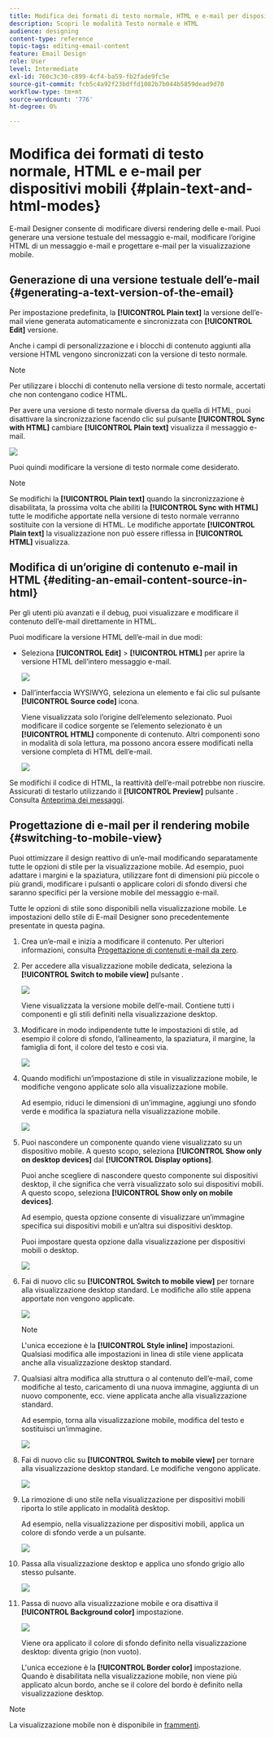 ```yaml
---
title: Modifica dei formati di testo normale, HTML e e-mail per dispositivi mobili
description: Scopri le modalità Testo normale e HTML
audience: designing
content-type: reference
topic-tags: editing-email-content
feature: Email Design
role: User
level: Intermediate
exl-id: 760c3c30-c899-4cf4-ba59-fb2fade9fc5e
source-git-commit: fcb5c4a92f23bdffd1082b7b044b5859dead9d70
workflow-type: tm+mt
source-wordcount: '776'
ht-degree: 0%

---
```


# Modifica dei formati di testo normale, HTML e e-mail per dispositivi mobili {#plain-text-and-html-modes}

E-mail Designer consente di modificare diversi rendering delle e-mail. Puoi generare una versione testuale del messaggio e-mail, modificare l’origine HTML di un messaggio e-mail e progettare e-mail per la visualizzazione mobile.

## Generazione di una versione testuale dell’e-mail {#generating-a-text-version-of-the-email}

Per impostazione predefinita, la **[!UICONTROL Plain text]** la versione dell’e-mail viene generata automaticamente e sincronizzata con **[!UICONTROL Edit]** versione.

Anche i campi di personalizzazione e i blocchi di contenuto aggiunti alla versione HTML vengono sincronizzati con la versione di testo normale.

>[!NOTE]
>
>Per utilizzare i blocchi di contenuto nella versione di testo normale, accertati che non contengano codice HTML.

Per avere una versione di testo normale diversa da quella di HTML, puoi disattivare la sincronizzazione facendo clic sul pulsante **[!UICONTROL Sync with HTML]** cambiare **[!UICONTROL Plain text]** visualizza il messaggio e-mail.

![](assets/email_designer_textversion.png)

Puoi quindi modificare la versione di testo normale come desiderato.

>[!NOTE]
>
>Se modifichi la **[!UICONTROL Plain text]** quando la sincronizzazione è disabilitata, la prossima volta che abiliti la **[!UICONTROL Sync with HTML]** tutte le modifiche apportate nella versione di testo normale verranno sostituite con la versione di HTML. Le modifiche apportate **[!UICONTROL Plain text]** la visualizzazione non può essere riflessa in **[!UICONTROL HTML]** visualizza.

## Modifica di un’origine di contenuto e-mail in HTML {#editing-an-email-content-source-in-html}

Per gli utenti più avanzati e il debug, puoi visualizzare e modificare il contenuto dell’e-mail direttamente in HTML.

Puoi modificare la versione HTML dell’e-mail in due modi:

* Seleziona **[!UICONTROL Edit]** > **[!UICONTROL HTML]** per aprire la versione HTML dell’intero messaggio e-mail.

   ![](assets/email_designer_html1.png)

* Dall’interfaccia WYSIWYG, seleziona un elemento e fai clic sul pulsante **[!UICONTROL Source code]** icona.

   Viene visualizzata solo l’origine dell’elemento selezionato. Puoi modificare il codice sorgente se l’elemento selezionato è un **[!UICONTROL HTML]** componente di contenuto. Altri componenti sono in modalità di sola lettura, ma possono ancora essere modificati nella versione completa di HTML dell’e-mail.

   ![](assets/email_designer_html2.png)

Se modifichi il codice di HTML, la reattività dell’e-mail potrebbe non riuscire. Assicurati di testarlo utilizzando il **[!UICONTROL Preview]** pulsante . Consulta [Anteprima dei messaggi](../../sending/using/previewing-messages.md).

## Progettazione di e-mail per il rendering mobile {#switching-to-mobile-view}

Puoi ottimizzare il design reattivo di un’e-mail modificando separatamente tutte le opzioni di stile per la visualizzazione mobile. Ad esempio, puoi adattare i margini e la spaziatura, utilizzare font di dimensioni più piccole o più grandi, modificare i pulsanti o applicare colori di sfondo diversi che saranno specifici per la versione mobile del messaggio e-mail.

Tutte le opzioni di stile sono disponibili nella visualizzazione mobile. Le impostazioni dello stile di E-mail Designer sono precedentemente presentate in questa pagina.

1. Crea un’e-mail e inizia a modificare il contenuto. Per ulteriori informazioni, consulta [Progettazione di contenuti e-mail da zero](../../designing/using/designing-from-scratch.md#designing-an-email-content-from-scratch).
1. Per accedere alla visualizzazione mobile dedicata, seleziona la **[!UICONTROL Switch to mobile view]** pulsante .

   ![](assets/email_designer_mobile_view_switch.png)

   Viene visualizzata la versione mobile dell’e-mail. Contiene tutti i componenti e gli stili definiti nella visualizzazione desktop.

1. Modificare in modo indipendente tutte le impostazioni di stile, ad esempio il colore di sfondo, l’allineamento, la spaziatura, il margine, la famiglia di font, il colore del testo e così via.

   ![](assets/email_designer_mobile_view.png)

1. Quando modifichi un’impostazione di stile in visualizzazione mobile, le modifiche vengono applicate solo alla visualizzazione mobile.

   Ad esempio, riduci le dimensioni di un’immagine, aggiungi uno sfondo verde e modifica la spaziatura nella visualizzazione mobile.

   ![](assets/email_designer_mobile_view_change.png)

1. Puoi nascondere un componente quando viene visualizzato su un dispositivo mobile. A questo scopo, seleziona **[!UICONTROL Show only on desktop devices]** dal **[!UICONTROL Display options]**.

   Puoi anche scegliere di nascondere questo componente sui dispositivi desktop, il che significa che verrà visualizzato solo sui dispositivi mobili. A questo scopo, seleziona **[!UICONTROL Show only on mobile devices]**.

   Ad esempio, questa opzione consente di visualizzare un’immagine specifica sui dispositivi mobili e un’altra sui dispositivi desktop.

   Puoi impostare questa opzione dalla visualizzazione per dispositivi mobili o desktop.

   ![](assets/email_designer_mobile_hide.png)

1. Fai di nuovo clic su **[!UICONTROL Switch to mobile view]** per tornare alla visualizzazione desktop standard. Le modifiche allo stile appena apportate non vengono applicate.

   ![](assets/email_designer_mobile_view_desktop_no-change.png)

   >[!NOTE]
   >
   >L&#39;unica eccezione è la **[!UICONTROL Style inline]** impostazioni. Qualsiasi modifica alle impostazioni in linea di stile viene applicata anche alla visualizzazione desktop standard.

1. Qualsiasi altra modifica alla struttura o al contenuto dell’e-mail, come modifiche al testo, caricamento di una nuova immagine, aggiunta di un nuovo componente, ecc. viene applicata anche alla visualizzazione standard.

   Ad esempio, torna alla visualizzazione mobile, modifica del testo e sostituisci un’immagine.

   ![](assets/email_designer_mobile_view_change_content.png)

1. Fai di nuovo clic su **[!UICONTROL Switch to mobile view]** per tornare alla visualizzazione desktop standard. Le modifiche vengono applicate.

   ![](assets/email_designer_mobile_view_desktop_content-change.png)

1. La rimozione di uno stile nella visualizzazione per dispositivi mobili riporta lo stile applicato in modalità desktop.

   Ad esempio, nella visualizzazione per dispositivi mobili, applica un colore di sfondo verde a un pulsante.

   ![](assets/email_designer_mobile_view_background_mobile.png)

1. Passa alla visualizzazione desktop e applica uno sfondo grigio allo stesso pulsante.

   ![](assets/email_designer_mobile_view_background_desktop.png)

1. Passa di nuovo alla visualizzazione mobile e ora disattiva il **[!UICONTROL Background color]** impostazione.

   ![](assets/email_designer_mobile_view_background_mobile_disabled.png)

   Viene ora applicato il colore di sfondo definito nella visualizzazione desktop: diventa grigio (non vuoto).

   L&#39;unica eccezione è la **[!UICONTROL Border color]** impostazione. Quando è disabilitata nella visualizzazione mobile, non viene più applicato alcun bordo, anche se il colore del bordo è definito nella visualizzazione desktop.

>[!NOTE]
>
>La visualizzazione mobile non è disponibile in [frammenti](../../designing/using/using-reusable-content.md#about-fragments).
